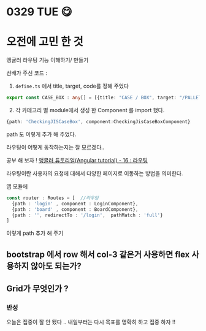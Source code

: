 # 0329 TUE 😋

# 오전에 고민 한 것 

앵귤러 라우팅 기능 이해하기/ 만들기

선배가 주신 코드 :
1. `define.ts` 에서 title, target, code를 정해 주었다
```typescript
export const CASE_BOX : any[] = [{title: "CASE / BOX", target: "/PALLETMGMT/CaseBox", code:"7500"}];
```
2. 각 카테고리 별 module에서 생성 한 Component 를 import 했다.

```typescript
{path: 'CheckingJISCaseBox', component:CheckingJisCaseBoxComponent}
```

path 도 이렇게 추가 해 주었다. 

라우팅이 어떻게 동작하는지는 잘 모르겠다.. 

공부 해 보자 !
[앵귤러 튜토리얼(Angular tutorial) - 16 : 라우팅](https://lts0606.tistory.com/369)

라우팅이란 사용자의 요청에 대해서 다양한 페이지로 이동하는 방법을 의미한다. 

앱 모듈에 

```typescript
const router : Routes = [  //라우팅
  {path : 'login' , component : LoginComponent},  
  {path : 'board' , component : BoardComponent},
  {path : '', redirectTo : '/login',  pathMatch : 'full'}
]
```
이렇게 path 추가 해 주기 

## bootstrap 에서 row 해서 col-3 같은거 사용하면 flex 사용하지 않아도 되는가?
## Grid가 무엇인가 ? 

### 반성 
오늘은 집중이 잘 안 됐다 .. 
내일부터는 다시 목표를 명확히 하고 집중 하자 !! 